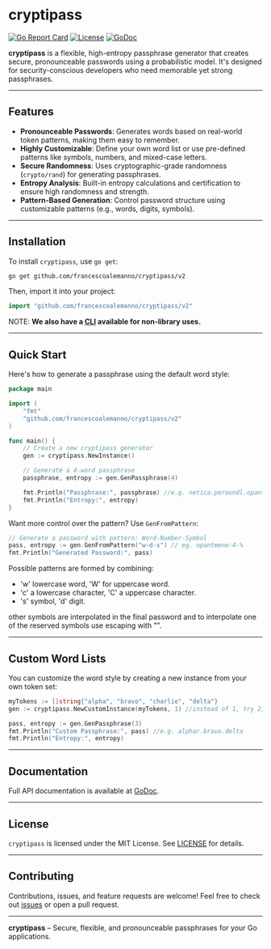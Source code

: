 # cryptipass

[![Go Report Card](https://goreportcard.com/badge/github.com/francescoalemanno/cryptipass)](https://goreportcard.com/report/github.com/francescoalemanno/cryptipass)
[![License](https://img.shields.io/badge/license-MIT-blue.svg)](https://opensource.org/licenses/MIT)
[![GoDoc](https://godoc.org/github.com/francescoalemanno/cryptipass?status.svg)](https://pkg.go.dev/github.com/francescoalemanno/cryptipass)

**cryptipass** is a flexible, high-entropy passphrase generator that creates secure, pronounceable passwords using a probabilistic model. It's designed for security-conscious developers who need memorable yet strong passphrases.

---

## Features

- **Pronounceable Passwords**: Generates words based on real-world token patterns, making them easy to remember.
- **Highly Customizable**: Define your own word list or use pre-defined patterns like symbols, numbers, and mixed-case letters.
- **Secure Randomness**: Uses cryptographic-grade randomness (`crypto/rand`) for generating passphrases.
- **Entropy Analysis**: Built-in entropy calculations and certification to ensure high randomness and strength.
- **Pattern-Based Generation**: Control password structure using customizable patterns (e.g., words, digits, symbols).
  
---

## Installation

To install `cryptipass`, use `go get`:

```bash
go get github.com/francescoalemanno/cryptipass/v2
```

Then, import it into your project:

```go
import "github.com/francescoalemanno/cryptipass/v2"
```

NOTE: **We also have a [CLI](cmd/genpw) available for non-library uses.**

---

## Quick Start

Here's how to generate a passphrase using the default word style:

```go
package main

import (
	"fmt"
	"github.com/francescoalemanno/cryptipass/v2"
)

func main() {
	// Create a new cryptipass generator
	gen := cryptipass.NewInstance()

	// Generate a 4-word passphrase
	passphrase, entropy := gen.GenPassphrase(4) 

	fmt.Println("Passphrase:", passphrase) //e.g. netica.peroundl.opantmene.symnals
	fmt.Println("Entropy:", entropy)
}
```

Want more control over the pattern? Use `GenFromPattern`:

```go
// Generate a password with pattern: Word-Number-Symbol
pass, entropy := gen.GenFromPattern("w-d-s") // eg. opantmene-4-%
fmt.Println("Generated Password:", pass)
```

Possible patterns are formed by combining:
- 'w' lowercase word, 'W' for uppercase word.
- 'c' a lowercase character, 'C' a uppercase character.
- 's' symbol, 'd' digit.
  
other symbols are interpolated in the final password and to interpolate one of the reserved symbols use escaping with "\".

---

## Custom Word Lists

You can customize the word style by creating a new instance from your own token set:

```go
myTokens := []string{"alpha", "bravo", "charlie", "delta"}
gen := cryptipass.NewCustomInstance(myTokens, 1) //instead of 1, try 2,3,4 to see the tradeoff between fidelity to the wordlist and entropy gain.

pass, entropy := gen.GenPassphrase(3)
fmt.Println("Custom Passphrase:", pass) //e.g. alphar.bravo.delta
fmt.Println("Entropy:", entropy)
```

---

## Documentation

Full API documentation is available at [GoDoc](https://pkg.go.dev/github.com/francescoalemanno/cryptipass).

---

## License

`cryptipass` is licensed under the MIT License. See [LICENSE](LICENSE) for details.

---

## Contributing

Contributions, issues, and feature requests are welcome! Feel free to check out [issues](https://github.com/francescoalemanno/cryptipass/issues) or open a pull request.

---

**cryptipass** – Secure, flexible, and pronounceable passphrases for your Go applications.
